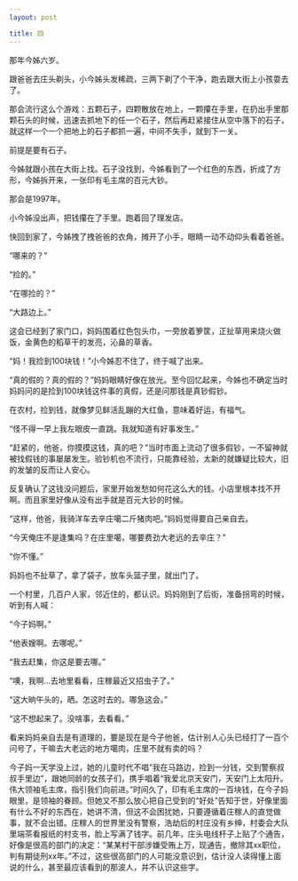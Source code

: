 ```yaml
---
layout: post

title: 四
---
```



那年今姊六岁。

跟爸爸去庄头剃头，小今姊头发稀疏，三两下剃了个干净，跑去跟大街上小孩耍去了。

那会流行这么个游戏：五颗石子，四颗散放在地上，一颗攥在手里，在扔出手里那颗石头的时候，迅速去抓地下的任一个石子，然后再赶紧接住从空中落下的石子，就这样一个一个把地上的石子都抓一遍，中间不失手，就到下一关。

前提是要有石子。

今姊就跟小孩在大街上找。石子没找到，今姊看到了一个红色的东西，折成了方形，今姊拆开来，一张印有毛主席的百元大钞。

那会是1997年。

小今姊没出声，把钱攥在了手里。跑着回了理发店。

快回到家了，今姊拽了拽爸爸的衣角，摊开了小手，眼睛一动不动仰头看着爸爸。

“哪来的？”

“捡的。”

“在哪捡的？”

“大路边上。”

这会已经到了家门口，妈妈围着红色包头巾，一旁放着箩筐，正扯草用来烧火做饭，金黄色的稻草干的发亮，沁鼻的草香。

“妈！我捡到100块钱！”小今姊忍不住了，终于喊了出来。

“真的假的？真的假的？”妈妈眼睛好像在放光。至今回忆起来，今姊也不确定当时妈妈问的是捡到100块钱这件事的真假，还是问那钱是真钞假钞。

在农村，捡到钱，就像梦见鲜活乱蹦的大红鱼，意味着好运，有福气。

“怪不得一早上我左眼皮一直跳。我就知道有好事发生。”

“赶紧的，他爸，你摸摸这钱，真的吧？”当时市面上流动了很多假钞，一不留神就被找假钱的事屡屡发生。验钞机也不流行，只能靠经验，太新的就嫌疑比较大，旧的发皱的反而让人安心。

反复确认了这钱没问题后，家里开始发愁如何花这么大的钱。小店里根本找不开啊。而且家里好像从没有出手就是百元大钞的时候。

“这样，他爸，我骑洋车去辛庄噶二斤猪肉吧。”妈妈觉得要自己亲自去。

“今天俺庄不是逢集吗？在庄里噶，哪要费劲大老远的去辛庄？”

“你不懂。”

妈妈也不扯草了，拿了袋子，放车头篮子里，就出门了。

一个村里，几百户人家，邻近住的，都认识。妈妈刚到了后街，准备拐弯的时候，听到有人喊：

“今子妈啊。”

“他表嫂啊。去哪呢。”

“我去赶集，你这是要去哪。”

“噢，我啊...去地里看看，庄稼最近又招虫子了。”

“这大晌午头的，晒。怎这时去的。哪急这会。”

“这不想起来了。没啥事，去看看。”

看来妈妈亲自去是有道理的，要是现在是今子他爸，估计别人心头已经打了一百个问号了，干嘛去大老远的地方噶肉，庄里不就有卖的吗？

今子妈一天学没上过，她的儿童时代不唱“我在马路边，捡到一分钱，交到警察叔叔手里边”，跟她同龄的女孩子们，携手唱着“我爱北京天安门，天安门上太阳升。伟大领袖毛主席，指引我们向前进。”时间久了，印有毛主席的一百块钱，在今子妈眼里，是领袖的眷顾。但她又不那么放心把自己受到的“好处”告知于世，好像里面有什么不好的东西在，她讲不清，但这不会困扰她，只要遵循着庄稼人的直觉做事，就不会出错。庄稼人的世界里没有警察，浩劫后的村庄没有乡绅，村委会大队里端茶看报纸的村支书，脸上写满了钱字。前几年，庄头电线杆子上贴了个通告，好像是很高的部门的决定：“某某村干部涉嫌受贿上万，现通告，撤除其xx职位，判有期徒刑xx年。”不过，这些很高部门的人可能没意识到，估计没人读得懂上面说的什么，甚至最应该看到的那波人，并不认识这些字。




















